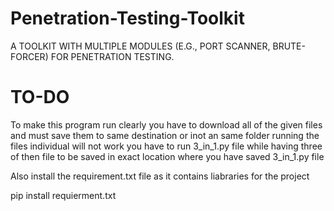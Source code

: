 # Penetration-Testing-Toolkit
A TOOLKIT WITH MULTIPLE MODULES (E.G., PORT SCANNER, BRUTE-FORCER) FOR PENETRATION TESTING.

# TO-DO

To make this program run clearly you have to download all of the given files and must save them to same destination or inot an same folder 
running the files individual will not work you have to run 3_in_1.py file while having three of then file to be saved in exact location
where you have saved 3_in_1.py file

Also install the requirement.txt file as it contains liabraries for the project 

pip install requierment.txt
